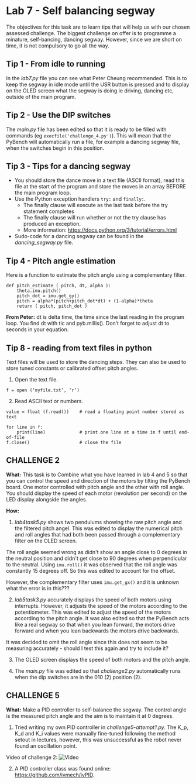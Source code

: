 # Lab 7 - Self balancing segway

The objectives for this task are to learn tips that will help us with our chosen assessed challenge. The biggest challenge on offer is to programme a minature, self-bancing, dancing segway. However, since we are short on time, it is not compulsory to go all the way.

## Tip 1 - From idle to running

In the _lab7.py_ file you can see what Peter Cheung recommended. This is to keep the segway in idle mode until the USR button is pressed and to display on the OLED screen what the segway is doing ie driving, dancing etc, outside of the main program.

## Tip 2 - Use the DIP switches

The _main.py_ file has been edited so that it is ready to be filled with commands (eg ```execfile('challenge_4.py')```). This will mean that the PyBench will automatically run a file, for example a dancing segway file, when the switches begin in this position.

## Tip 3 - Tips for a dancing segway

- You should store the dance move in a text file (ASCII format), read this file at the start of the program and store the moves in an array BEFORE the main program loop.
- Use the Python exception handlers ```try:``` and ```finally:```. 
    - The finally clause will execute as the last task before the try statement completes
    - The finally clause will run whether or not  the try clause has produced an exception.
    - More information: https://docs.python.org/3/tutorial/errors.html
- Sudo-code for a dancing segway can be found in the *dancing_segway.py* file.

## Tip 4 - Pitch angle estimation
Here is a function to estimate the pitch angle using a complementary filter. 

```
def pitch_estimate ( pitch, dt, alpha ):
    theta.imu.pitch()
    pitch_dot = imu.get_gy()
    pitch = alpha*(pitch+pitch_dot*dt) + (1-alpha)*theta
    return ( pitch, pitch_dot )
```

**From Peter:** dt is delta time, the time since the last reading in the program loop. You find dt with tic and pyb.millis(). Don’t forget to adjust dt to seconds in your equation.

## Tip 8 - reading from text files in python

Text files will be used to store the dancing steps. They can also be used to store tuned constants or calibrated offset pitch angles.

1. Open the text file.

```f = open (‘myfile.txt’, ‘r’)```

2. Read ASCII text or numbers.

```
value = float (f.read())    # read a floating point number stored as text

for line in f:
    print(line)             # print one line at a time in f until end-of-file
f.close()                   # close the file
```

## CHALLENGE 2

**What:** This task is to Combine what you have learned in lab 4 and 5 so that you can control the speed and direction of the motors by tilting the PyBench board. One motor controlled with pitch angle and the other with roll angle. You should display the speed of each motor (revolution per second) on the LED display alongside the angles.

**How:** 

1. _lab4task5.py_ shows two pendulums showing the raw pitch angle and the filtered pitch angel. This was edited to display the numerical pitch and roll angles that had both been passed through a complementary filter on the OLED screen. 

The roll angle seemed wrong as didn't show an angle close to 0 degrees in the neutral position and didn't get close to 90 degrees when perpendicular to the neutral. Using ```imu.roll()``` it was observed that the roll angle was constantly 15 degrees off. So this was edited to account for the offset.

However, the complementary filter uses ```imu.get_gx()``` and it is unknown what the error is in this???

2. _lab5task3.py_ accurately displays the speed of both motors using interrupts. However, it adjusts the speed of the motors according to the potentiometer. This was edited to adjust the speed of the motors according to the pitch angle. It was also edited so that the PyBench acts like a real segway so that when you lean forward, the motors drive forward and when you lean backwards the motors drive backwards.

It was decided to omit the roll angle since this does not seem to be measuring accurately - should I test this again and try to include it?

3. The OLED screen displays the speed of both motors and the pitch angle.

4. The _main.py_ file was edited so that _challenge2.py_ automatically runs when the dip switches are in the 010 (2) position (2).

## CHALLENGE 5

**What:** Make a PID controller to self-balance the segway. The control angle is the measured pitch angle and the aim is to maintain it at 0 degrees.

1. Tried writing my own PID controller in _challenge5-attempt1.py_. The K_p, K_d and K_i values were manually fine-tuned following the method setout in lectures, however, this was unsuccessful as the robot never found an oscillation point. 

Video of challenge 2:
![Video]() <br />

2. A PID controller class was found online: https://github.com/ivmech/ivPID. 
